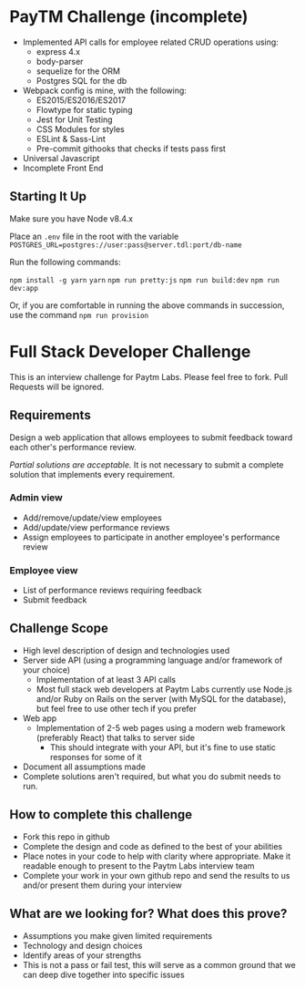 # PayTM Challenge (incomplete)

* Implemented API calls for employee related CRUD operations using:
  * express 4.x
  * body-parser
  * sequelize for the ORM 
  * Postgres SQL for the db
* Webpack config is mine, with the following:
  * ES2015/ES2016/ES2017
  * Flowtype for static typing
  * Jest for Unit Testing
  * CSS Modules for styles
  * ESLint & Sass-Lint
  * Pre-commit githooks that checks if tests pass first
* Universal Javascript
* Incomplete Front End

## Starting It Up

Make sure you have Node v8.4.x

Place an `.env` file in the root with the variable `POSTGRES_URL=postgres://user:pass@server.tdl:port/db-name`

Run the following commands:

`npm install -g yarn`
`yarn`
`npm run pretty:js`
`npm run build:dev`
`npm run dev:app`


Or, if you are comfortable in running the above commands in succession, use the command `npm run provision`

# Full Stack Developer Challenge
This is an interview challenge for Paytm Labs. Please feel free to fork. Pull Requests will be ignored.

## Requirements
Design a web application that allows employees to submit feedback toward each other's performance review.

*Partial solutions are acceptable.*  It is not necessary to submit a complete solution that implements every requirement.

### Admin view
* Add/remove/update/view employees
* Add/update/view performance reviews
* Assign employees to participate in another employee's performance review

### Employee view
* List of performance reviews requiring feedback
* Submit feedback

## Challenge Scope
* High level description of design and technologies used
* Server side API (using a programming language and/or framework of your choice)
  * Implementation of at least 3 API calls
  * Most full stack web developers at Paytm Labs currently use Node.js and/or Ruby on Rails on the server (with MySQL for the database), but feel free to use other tech if you prefer
* Web app
  * Implementation of 2-5 web pages using a modern web framework (preferably React) that talks to server side
    * This should integrate with your API, but it's fine to use static responses for some of it
* Document all assumptions made
* Complete solutions aren't required, but what you do submit needs to run.

## How to complete this challenge
* Fork this repo in github
* Complete the design and code as defined to the best of your abilities
* Place notes in your code to help with clarity where appropriate. Make it readable enough to present to the Paytm Labs interview team
* Complete your work in your own github repo and send the results to us and/or present them during your interview

## What are we looking for? What does this prove?
* Assumptions you make given limited requirements
* Technology and design choices
* Identify areas of your strengths
* This is not a pass or fail test, this will serve as a common ground that we can deep dive together into specific issues
